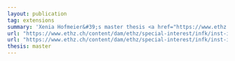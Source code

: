```yaml
---
layout: publication
tag: extensions
summary: 'Xenia Hofmeier&#39;s master thesis <a href="https://www.ethz.ch/content/dam/ethz/special-interest/infk/inst-infsec/information-security-group-dam/research/software/ma-21-hofmeier-aggsign.pdf" target="_blank">[PDF]</a>: Formalizing Aggregate Signatures in the Symbolic Model <a href="https://www.ethz.ch/content/dam/ethz/special-interest/infk/inst-infsec/information-security-group-dam/research/software/hofmeier-aggsign.zip" target="_blank">[zip]</a>.'
url: "https://www.ethz.ch/content/dam/ethz/special-interest/infk/inst-infsec/information-security-group-dam/research/software/ma-21-hofmeier-aggsign.pdf"
url: "https://www.ethz.ch/content/dam/ethz/special-interest/infk/inst-infsec/information-security-group-dam/research/software/hofmeier-aggsign.zip"
thesis: master
---
```

